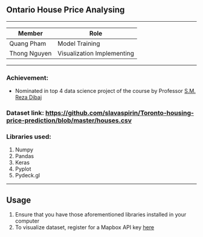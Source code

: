 ## Ontario House Price Analysing
---
| Member | Role |
| ------ | ---- |
| Quang Pham | Model Training |
| Thong Nguyen | Visualization Implementing | 

---
### Achievement:
- Nominated in top 4 data science project of the course by Professor [S.M. Reza Dibaj](https://www.linkedin.com/in/smreza-dibaj/) 
### Dataset link: https://github.com/slavaspirin/Toronto-housing-price-prediction/blob/master/houses.csv
### Libraries used:
1. Numpy
2. Pandas
3. Keras
4. Pyplot
5. Pydeck.gl
---
## Usage
1. Ensure that you have those aforementioned libraries installed in your computer
2. To visualize dataset, register for a Mapbox API key [here](https://www.mapbox.com/)



